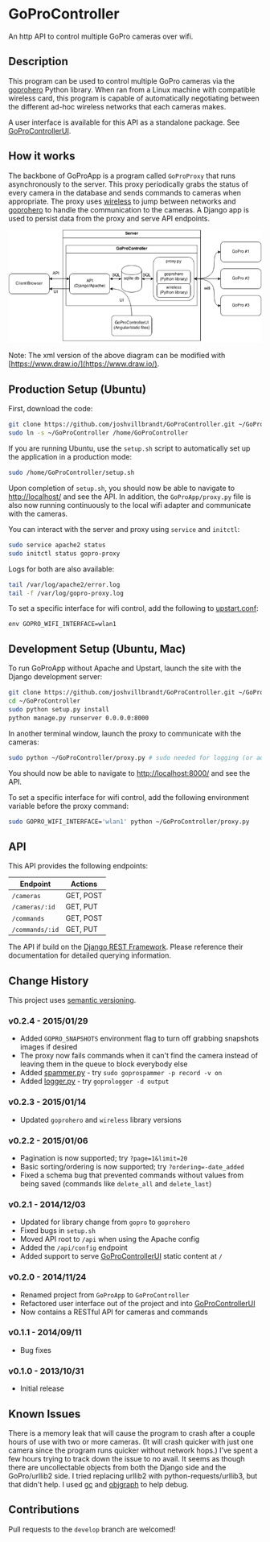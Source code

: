 # GoProController

An http API to control multiple GoPro cameras over wifi.

## Description

This program can be used to control multiple GoPro cameras via the [goprohero](https://github.com/joshvillbrandt/goprohero) Python library. When ran from a Linux machine with compatible wireless card, this program is capable of automatically negotiating between the different ad-hoc wireless networks that each cameras makes.

A user interface is available for this API as a standalone package. See [GoProControllerUI](https://github.com/joshvillbrandt/GoProControllerUI).

## How it works

The backbone of GoProApp is a program called `GoProProxy` that runs asynchronously to the server. This proxy periodically grabs the status of every camera in the database and sends commands to cameras when appropriate. The proxy uses [wireless](https://github.com/joshvillbrandt/wireless) to jump between networks and [goprohero](https://github.com/joshvillbrandt/goprohero) to handle the communication to the cameras. A Django app is used to persist data from the proxy and serve API endpoints.

![diagram](diagram.png)

Note: The xml version of the above diagram can be modified with [https://www.draw.io/](https://www.draw.io/).

## Production Setup (Ubuntu)

First, download the code:

```bash
git clone https://github.com/joshvillbrandt/GoProController.git ~/GoProController
sudo ln -s ~/GoProController /home/GoProController
```

If you are running Ubuntu, use the `setup.sh` script to automatically set up the application in a production mode:

```bash
sudo /home/GoProController/setup.sh
```

Upon completion of `setup.sh`, you should now be able to navigate to [http://localhost/](http://localhost/) and see the API. In addition, the `GoProApp/proxy.py` file is also now running continuously to the local wifi adapter and communicate with the cameras.

You can interact with the server and proxy using `service` and `initctl`:

```bash
sudo service apache2 status
sudo initctl status gopro-proxy
```

Logs for both are also available:

```bash
tail /var/log/apache2/error.log
tail -f /var/log/gopro-proxy.log
```

To set a specific interface for wifi control, add the following to [upstart.conf](upstart.conf):

```
env GOPRO_WIFI_INTERFACE=wlan1
```

## Development Setup (Ubuntu, Mac)

To run GoProApp without Apache and Upstart, launch the site with the Django development server:

```bash
git clone https://github.com/joshvillbrandt/GoProController.git ~/GoProController
cd ~/GoProController
sudo python setup.py install
python manage.py runserver 0.0.0.0:8000
```

In another terminal window, launch the proxy to communicate with the cameras:

```bash
sudo python ~/GoProController/proxy.py # sudo needed for logging (or add yourself to syslog in Ubuntu)
```

You should now be able to navigate to [http://localhost:8000/](http://localhost:8000/) and see the API.

To set a specific interface for wifi control, add the following environment variable before the proxy command:

```bash
sudo GOPRO_WIFI_INTERFACE='wlan1' python ~/GoProController/proxy.py
```

## API

This API provides the following endpoints:

Endpoint | Actions
--- | ---
`/cameras` | GET, POST
`/cameras/:id` | GET, PUT
`/commands`| GET, POST
`/commands/:id` | GET, PUT

The API if build on the [Django REST Framework](http://www.django-rest-framework.org/). Please reference their documentation for detailed querying information.

## Change History

This project uses [semantic versioning](http://semver.org/).

### v0.2.4 - 2015/01/29

* Added `GOPRO_SNAPSHOTS` environment flag to turn off grabbing snapshots images if desired
* The proxy now fails commands when it can't find the camera instead of leaving them in the queue to block everybody else
* Added [spammer.py](spammer.py) - try `sudo goprospammer -p record -v on`
* Added [logger.py](logger.py) - try `goprologger -d output`

### v0.2.3 - 2015/01/14

* Updated `goprohero` and `wireless` library versions

### v0.2.2 - 2015/01/06

* Pagination is now supported; try `?page=1&limit=20`
* Basic sorting/ordering is now supported; try `?ordering=-date_added`
* Fixed a schema bug that prevented commands without values from being saved (commands like `delete_all` and `delete_last`)

### v0.2.1 - 2014/12/03

* Updated for library change from `gopro` to `goprohero`
* Fixed bugs in `setup.sh`
* Moved API root to `/api` when using the Apache config
* Added the `/api/config` endpoint
* Added support to serve [GoProControllerUI](https://github.com/joshvillbrandt/GoProControllerUI) static content at `/`

### v0.2.0 - 2014/11/24

* Renamed project from `GoProApp` to `GoProController`
* Refactored user interface out of the project and into [GoProControllerUI](https://github.com/joshvillbrandt/GoProControllerUI)
* Now contains a RESTful API for cameras and commands

### v0.1.1 - 2014/09/11

* Bug fixes

### v0.1.0 - 2013/10/31

* Initial release

## Known Issues

There is a memory leak that will cause the program to crash after a couple hours of use with two or more cameras. (It will crash quicker with just one camera since the program runs quicker without network hops.) I've spent a few hours trying to track down the issue to no avail. It seems as though there are uncollectable objects from both the Django side and the GoPro/urllib2 side. I tried replacing urllib2 with python-requests/urllib3, but that didn't help. I used [gc](https://docs.python.org/2/library/gc.html) and [objgraph](http://neverfear.org/blog/view/155/Investigating_memory_leaks_in_Python) to help debug.

## Contributions

Pull requests to the `develop` branch are welcomed!
